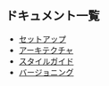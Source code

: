 ## ドキュメント一覧

 * [セットアップ](setup.md)
 * [アーキテクチャ](architecture.md)
 * [スタイルガイド](style.md)
 * [バージョニング](app_versioning.md)
